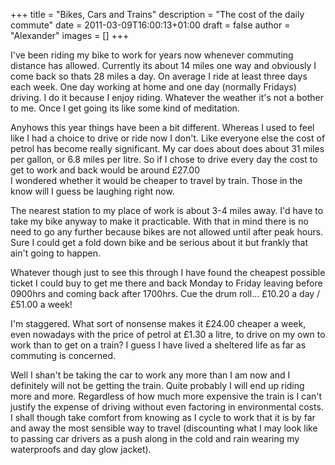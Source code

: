 +++
title = "Bikes, Cars and Trains"
description = "The cost of the daily commute"
date = 2011-03-09T16:00:13+01:00
draft = false
author = "Alexander"
images = []
+++


I've been riding my bike to work for years now whenever commuting distance has allowed. Currently its about 14 miles one way and obviously I come back so thats 28 miles a day. On average I ride at least three days each week.  One day working at home and one day (normally Fridays) driving. I do it because I enjoy riding. Whatever the weather it's not a bother to me. Once I get going its like some kind of meditation.

Anyhows this year things have been a bit different. Whereas I used to feel like I had a choice to drive or ride now I don't. Like everyone else the cost of petrol has become really significant. My car does about does about 31 miles per gallon, or 6.8 miles per litre. So if I chose to drive every day the cost to get to work and back would be around £27.00\
I wondered whether it would be cheaper to travel by train. Those in the know will I guess be laughing right now.

The nearest station to my place of work is about 3-4 miles away. I'd have to take my bike anyway to make it practicable. With that in mind there is no need to go any further because bikes are not allowed until after peak hours. Sure I could get a fold down bike and be serious about it but frankly that ain't going to happen.

Whatever though just to see this through I have found the cheapest possible ticket I could buy to get me there and back Monday to Friday leaving before 0900hrs and coming back after 1700hrs. Cue the drum roll... £10.20 a day / £51.00 a week!

I'm staggered. What sort of nonsense makes it £24.00 cheaper a week,  even nowadays with the price of petrol at £1.30 a litre, to drive on my own to work than to get on a train? I guess I have lived a sheltered life as far as commuting is concerned.

Well I shan't be taking the car to work any more than I am now and I definitely will not be getting the train. Quite probably I will end up riding more and more. Regardless of how much more expensive the train is I can't justify the expense of driving without even factoring in environmental costs. I shall though take comfort from knowing as I cycle to work that it is by far and away the most sensible way to travel (discounting what I may look like to passing car drivers as a push along in the cold and rain wearing my waterproofs and day glow jacket).